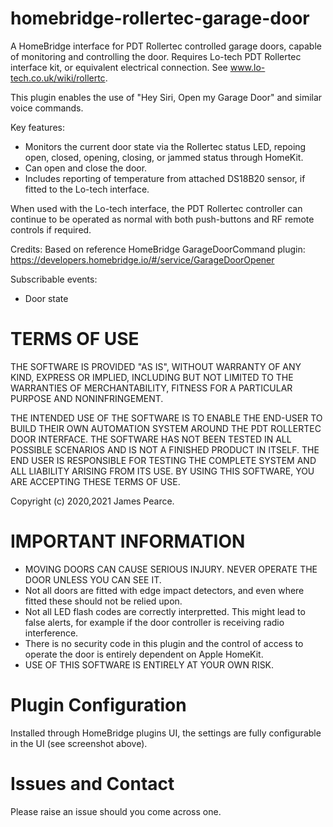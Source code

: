 # homebridge-rollertec-garage-door

A HomeBridge interface for PDT Rollertec controlled garage doors, capable of monitoring and controlling the door. Requires Lo-tech PDT Rollertec interface kit, or equivalent electrical connection. See www.lo-tech.co.uk/wiki/rollertc.

This plugin enables the use of "Hey Siri, Open my Garage Door" and similar voice commands.

Key features:

- Monitors the current door state via the Rollertec status LED, repoing open, closed, opening, closing, or jammed status through HomeKit.
- Can open and close the door.
- Includes reporting of temperature from attached DS18B20 sensor, if fitted to the Lo-tech interface.

When used with the Lo-tech interface, the PDT Rollertec controller can continue to be operated as normal with both push-buttons and RF remote controls if required.

Credits: Based on reference HomeBridge GarageDoorCommand plugin: https://developers.homebridge.io/#/service/GarageDoorOpener

Subscribable events:

- Door state

# TERMS OF USE

THE SOFTWARE IS PROVIDED "AS IS", WITHOUT WARRANTY OF ANY KIND, EXPRESS OR IMPLIED, INCLUDING BUT NOT LIMITED TO THE WARRANTIES OF MERCHANTABILITY, FITNESS FOR A PARTICULAR PURPOSE AND NONINFRINGEMENT.

THE INTENDED USE OF THE SOFTWARE IS TO ENABLE THE END-USER TO BUILD THEIR OWN AUTOMATION SYSTEM AROUND THE PDT ROLLERTEC DOOR INTERFACE. THE SOFTWARE HAS NOT BEEN TESTED IN ALL POSSIBLE SCENARIOS AND IS NOT A FINISHED PRODUCT IN ITSELF. THE END USER IS RESPONSIBLE FOR TESTING THE COMPLETE SYSTEM AND ALL LIABILITY ARISING FROM ITS USE. BY USING THIS SOFTWARE, YOU ARE ACCEPTING THESE TERMS OF USE.

Copyright (c) 2020,2021 James Pearce.

# IMPORTANT INFORMATION

- MOVING DOORS CAN CAUSE SERIOUS INJURY. NEVER OPERATE THE DOOR UNLESS YOU CAN SEE IT.
- Not all doors are fitted with edge impact detectors, and even where fitted these should not be relied upon.
- Not all LED flash codes are correctly interpretted. This might lead to false alerts, for example if the door controller is receiving radio interference.
- There is no security code in this plugin and the control of access to operate the door is entirely dependent on Apple HomeKit.
- USE OF THIS SOFTWARE IS ENTIRELY AT YOUR OWN RISK.

# Plugin Configuration

Installed through HomeBridge plugins UI, the settings are fully configurable in the UI (see screenshot above).

# Issues and Contact

Please raise an issue should you come across one.
